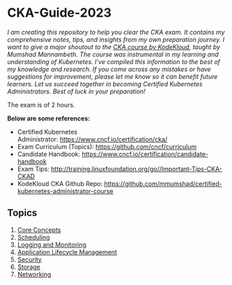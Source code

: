 # CKA-Guide-2023

*I am creating this repository to help you clear the CKA exam. It contains my comprehensive notes, tips, and insights from my own preparation journey.
I want to give a major shoutout to the [CKA course by KodeKloud](https://kodekloud.com/courses/certified-kubernetes-administrator-cka/), taught by Mumshad Mannambeth. The course was instrumental in my learning and understanding of Kubernetes.
I've compiled this information to the best of my knowledge and research. 
If you come across any mistakes or have suggestions for improvement, please let me know so it can benefit future learners.
Let us succeed together in becoming Certified Kubernetes Administrators. Best of luck in your preparation!*

The exam is of 2 hours.

**Below are some references:**

- Certified Kubernetes Administrator: https://www.cncf.io/certification/cka/
- Exam Curriculum (Topics): https://github.com/cncf/curriculum
- Candidate Handbook: https://www.cncf.io/certification/candidate-handbook
- Exam Tips: http://training.linuxfoundation.org/go//Important-Tips-CKA-CKAD
- KodeKloud CKA Github Repo: https://github.com/mmumshad/certified-kubernetes-administrator-course 

## Topics

1. [Core Concepts](https://github.com/anshumanrana331/CKA-Guide-2023/blob/main/CoreConcepts.md)
2. [Scheduling](https://github.com/anshumanrana331/CKA-Guide-2023/blob/main/Scheduling.md)
3. [Logging and Monitoring](https://github.com/anshumanrana331/CKA-Guide-2023/blob/main/Logging%20and%20Monitoring)
4. [Application Lifecycle Management](https://github.com/anshumanrana331/CKA-Guide-2023/blob/main/ApplicationLifecycleManagement.md)
5. [Security](https://github.com/anshumanrana331/CKA-Guide-2023/blob/main/Security.md)
6. [Storage](https://github.com/anshumanrana331/CKA-Guide-2023/blob/main/Storage.md)
7. [Networking](https://github.com/anshumanrana331/CKA-Guide-2023/blob/main/Networking.md)